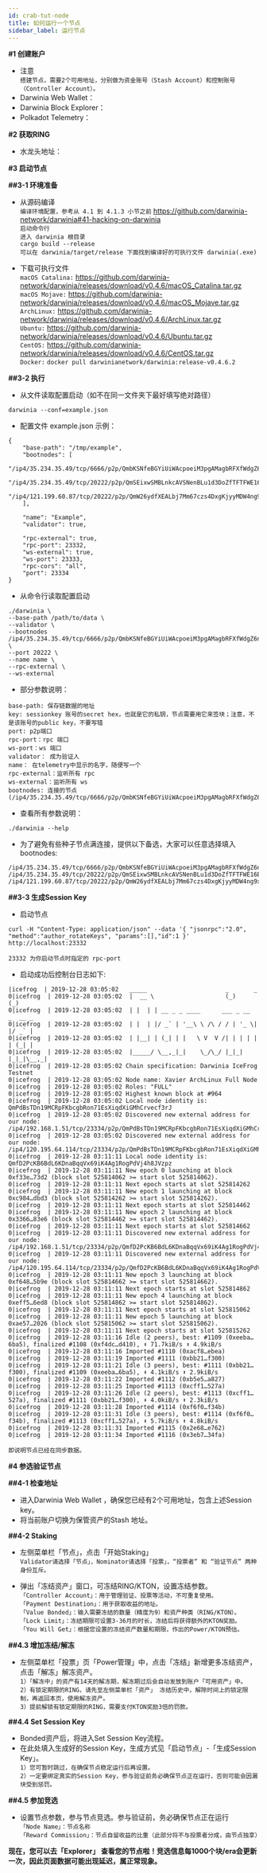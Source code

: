```yaml
---
id: crab-tut-node
title: 如何运行一个节点
sidebar_label: 运行节点
---
```


**#1 创建账户**

- 注意
  <br>`搭建节点，需要2个可用地址，分别做为资金账号（Stash Account）和控制账号（Controller Account）。`
- Darwinia Web Wallet：
- Darwinia Block Explorer：
- Polkadot Telemetry：

**#2 获取RING**

- 水龙头地址：

**#3 启动节点**

**##3-1 环境准备**

- 从源码编译
  <br>`编译环境配置，参考从 4.1 到 4.1.3 小节之前` https://github.com/darwinia-network/darwinia#41-hacking-on-darwinia
  <br>`启动命令行`
  <br>`进入 darwinia 根目录`
  <br>`cargo build --release`
  <br>`可以在 darwinia/target/release 下面找到编译好的可执行文件 darwinia(.exe)`

- 下载可执行文件
  <br>`macOS Catalina:` https://github.com/darwinia-network/darwinia/releases/download/v0.4.6/macOS_Catalina.tar.gz
  <br>`macOS Mojave:` https://github.com/darwinia-network/darwinia/releases/download/v0.4.6/macOS_Mojave.tar.gz
  <br>`ArchLinux:` https://github.com/darwinia-network/darwinia/releases/download/v0.4.6/ArchLinux.tar.gz
  <br>`Ubuntu:` https://github.com/darwinia-network/darwinia/releases/download/v0.4.6/Ubuntu.tar.gz
  <br>`CentOS:` https://github.com/darwinia-network/darwinia/releases/download/v0.4.6/CentOS.tar.gz
  <br>`Docker:` `docker pull darwinianetwork/darwinia:release-v0.4.6.2`

**##3-2 执行**

- 从文件读取配置启动（如不在同一文件夹下最好填写绝对路径）

```
darwinia --conf=example.json
```

- 配置文件 example.json 示例：

```
{
	"base-path": "/tmp/example",
	"bootnodes": [
		"/ip4/35.234.35.49/tcp/6666/p2p/QmbKSNfeBGYiUiWAcpoeiM3pgAMagbRFXfWdgZ6nrT2koN",
		"/ip4/35.234.35.49/tcp/20222/p2p/QmSEixwSMBLnkcAVSNenBLu1d3DoZfTFTFWE16BYSN4bMB",
		"/ip4/121.199.60.87/tcp/20222/p2p/QmW26ydfXEALbj7Mm67czs4DxgKjyyMDW4ng9xGphSP1zu"
	],

	"name": "Example",
	"validator": true,

	"rpc-external": true,
	"rpc-port": 23332,
	"ws-external": true,
	"ws-port": 23333,
	"rpc-cors": "all",
	"port": 23334
}
```

- 从命令行读取配置启动

```
./darwinia \
--base-path /path/to/data \
--validator \
--bootnodes /ip4/35.234.35.49/tcp/6666/p2p/QmbKSNfeBGYiUiWAcpoeiM3pgAMagbRFXfWdgZ6nrT2koN \
--port 20222 \
--name name \
--rpc-external \
--ws-external 
```

- 部分参数说明：

```
base-path: 保存链数据的地址
key: sessionkey 账号的secret hex，也就是它的私钥，节点需要用它来签块；注意，不是该账号的public key，不要写错
port: p2p端口
rpc-port：rpc 端口
ws-port：ws 端口
validator： 成为验证人
name： 在telemetry中显示的名字，随便写一个
rpc-external：监听所有 rpc
ws-external：监听所有 ws
bootnodes: 连接的节点(/ip4/35.234.35.49/tcp/6666/p2p/QmbKSNfeBGYiUiWAcpoeiM3pgAMagbRFXfWdgZ6nrT2koN)
```

- 查看所有参数说明：

```
./darwinia --help
```

- 为了避免有些种子节点满连接，提供以下备选，大家可以任意选择填入bootnodes:

```
/ip4/35.234.35.49/tcp/6666/p2p/QmbKSNfeBGYiUiWAcpoeiM3pgAMagbRFXfWdgZ6nrT2koN
/ip4/35.234.35.49/tcp/20222/p2p/QmSEixwSMBLnkcAVSNenBLu1d3DoZfTFTFWE16BYSN4bMB
/ip4/121.199.60.87/tcp/20222/p2p/QmW26ydfXEALbj7Mm67czs4DxgKjyyMDW4ng9xGphSP1zu
```

**##3-3 生成Session Key**

- 启动节点

```
curl -H "Content-Type: application/json" --data '{ "jsonrpc":"2.0", "method":"author_rotateKeys", "params":[],"id":1 }' http://localhost:23332
```

```
23332 为你启动节点时指定的 rpc-port
```

- 启动成功后控制台日志如下:

```
|icefrog  | 2019-12-28 03:05:02   _____                      _       _
0|icefrog  | 2019-12-28 03:05:02  |  __ \                    (_)     (_)
0|icefrog  | 2019-12-28 03:05:02  | |  | | __ _ _ ____      ___ _ __  _  __ _
0|icefrog  | 2019-12-28 03:05:02  | |  | |/ _` | '__\ \ /\ / / | '_ \| |/ _` |
0|icefrog  | 2019-12-28 03:05:02  | |__| | (_| | |   \ V  V /| | | | | | (_| |
0|icefrog  | 2019-12-28 03:05:02  |_____/ \__,_|_|    \_/\_/ |_|_| |_|_|\__,_|
0|icefrog  | 2019-12-28 03:05:02 Chain specification: Darwinia IceFrog Testnet
0|icefrog  | 2019-12-28 03:05:02 Node name: Xavier ArchLinux Full Node
0|icefrog  | 2019-12-28 03:05:02 Roles: "FULL"
0|icefrog  | 2019-12-28 03:05:02 Highest known block at #964
0|icefrog  | 2019-12-28 03:05:02 Local node identity is: QmPdBsTDn19MCRpFKbcgbRon71EsXiqdXiGMhCrvecf3rJ
0|icefrog  | 2019-12-28 03:05:02 Discovered new external address for our node: /ip4/192.168.1.51/tcp/23334/p2p/QmPdBsTDn19MCRpFKbcgbRon71EsXiqdXiGMhCrvecf3rJ
0|icefrog  | 2019-12-28 03:05:02 Discovered new external address for our node: /ip4/120.195.64.114/tcp/23334/p2p/QmPdBsTDn19MCRpFKbcgbRon71EsXiqdXiGMhCrvecf3rJ
0|icefrog  | 2019-12-28 03:11:11 Local node identity is: QmfD2PcKB6BdL6KDnaBqqVx69iK4Ag1RogPdVj4h8JVzpz
0|icefrog  | 2019-12-28 03:11:11 New epoch 0 launching at block 0xf33e…73d2 (block slot 525814062 >= start slot 525814062).
0|icefrog  | 2019-12-28 03:11:11 Next epoch starts at slot 525814262
0|icefrog  | 2019-12-28 03:11:11 New epoch 1 launching at block 0xc984…dbd3 (block slot 525814262 >= start slot 525814262).
0|icefrog  | 2019-12-28 03:11:11 Next epoch starts at slot 525814462
0|icefrog  | 2019-12-28 03:11:11 New epoch 2 launching at block 0x3366…83e6 (block slot 525814462 >= start slot 525814462).
0|icefrog  | 2019-12-28 03:11:11 Next epoch starts at slot 525814662
0|icefrog  | 2019-12-28 03:11:11 Discovered new external address for our node: /ip4/192.168.1.51/tcp/23334/p2p/QmfD2PcKB6BdL6KDnaBqqVx69iK4Ag1RogPdVj4h8JVzpz
0|icefrog  | 2019-12-28 03:11:11 Discovered new external address for our node: /ip4/120.195.64.114/tcp/23334/p2p/QmfD2PcKB6BdL6KDnaBqqVx69iK4Ag1RogPdVj4h8JVzpz
0|icefrog  | 2019-12-28 03:11:11 New epoch 3 launching at block 0xf648…5b9e (block slot 525814662 >= start slot 525814662).
0|icefrog  | 2019-12-28 03:11:11 Next epoch starts at slot 525814862
0|icefrog  | 2019-12-28 03:11:11 New epoch 4 launching at block 0xeff5…6ed8 (block slot 525814862 >= start slot 525814862).
0|icefrog  | 2019-12-28 03:11:11 Next epoch starts at slot 525815062
0|icefrog  | 2019-12-28 03:11:11 New epoch 5 launching at block 0xae57…2026 (block slot 525815062 >= start slot 525815062).
0|icefrog  | 2019-12-28 03:11:11 Next epoch starts at slot 525815262
0|icefrog  | 2019-12-28 03:11:16 Idle (2 peers), best: #1109 (0xeeba…6ba5), finalized #1108 (0xf4dc…d410), ⬇ 71.7kiB/s ⬆ 4.9kiB/s
0|icefrog  | 2019-12-28 03:11:16 Imported #1110 (0xacf8…ebea)
0|icefrog  | 2019-12-28 03:11:19 Imported #1111 (0xbb21…f300)
0|icefrog  | 2019-12-28 03:11:21 Idle (3 peers), best: #1111 (0xbb21…f300), finalized #1109 (0xeeba…6ba5), ⬇ 4.1kiB/s ⬆ 2.9kiB/s
0|icefrog  | 2019-12-28 03:11:22 Imported #1112 (0xb5e5…a827)
0|icefrog  | 2019-12-28 03:11:25 Imported #1113 (0xcff1…527a)
0|icefrog  | 2019-12-28 03:11:26 Idle (2 peers), best: #1113 (0xcff1…527a), finalized #1111 (0xbb21…f300), ⬇ 4.0kiB/s ⬆ 2.3kiB/s
0|icefrog  | 2019-12-28 03:11:28 Imported #1114 (0xf6f0…f34b)
0|icefrog  | 2019-12-28 03:11:31 Idle (3 peers), best: #1114 (0xf6f0…f34b), finalized #1113 (0xcff1…527a), ⬇ 5.7kiB/s ⬆ 4.8kiB/s
0|icefrog  | 2019-12-28 03:11:31 Imported #1115 (0x2e68…e762)
0|icefrog  | 2019-12-28 03:11:34 Imported #1116 (0x3eb7…34fa)
```

```
即说明节点已经在同步数据。
```

**#4 参选验证节点**

**##4-1 检查地址**

- 进入Darwinia Web Wallet ，确保您已经有2个可用地址，包含上述Session key。
- 将当前账户切换为保管资产的Stash 地址。

**##4-2 Staking**

- 左侧菜单栏「节点」，点击「开始Staking」
  <br>`Validator请选择「节点」，Nominator请选择「投票」，“投票者” 和 “验证节点” 两种身份互斥。`

- 弹出「冻结资产」窗口，可冻结RING/KTON，设置冻结参数。
  <br>`「Controller Account」：用于管理验证、投票等活动，不可重复使用。`
  <br>`「Payment Destination」：用于获取收益的地址。`
  <br>`「Value Bonded」：输入需要冻结的数量（精度为9）和资产种类（RING/KTON）。`
  <br>`「Lock Limit」：冻结期限可设置3-36月的时长，冻结后将获得额外的KTON奖励。`
  <br>`「You Will Get」：根据您设置的冻结资产数量和期限，作出的Power/KTON预估。`

**##4.3 增加冻结/解冻**

- 左侧菜单栏「投票」页「Power管理」中，点击「冻结」新增更多冻结资产，点击「解冻」解冻资产。
  <br>`1）「解冻中」的资产有14天的解冻期，解冻期过后会自动发放到账户「可用资产」中。`
  <br>`2）有锁定期限的RING，请先至左侧菜单栏「资产」 冻结历史中，解除时间上的锁定限制，再返回本页，使用解冻资产。`
  <br>`3）提前解锁有锁定期限的RING，需要支付KTON奖励3倍的罚款。`


**##4.4 Set Session Key**

- Bonded资产后，将进入Set Session Key流程。
- 在此处填入生成好的Session Key，生成方式见「启动节点」-「生成Session Key」。
  <br>`1）您可暂时跳过，在确保节点稳定运行后再设置。`
  <br>`2）一定要绑定真实的Session Key，参与验证前务必确保节点正在运行，否则可能会因漏块受到惩罚。`

**##4.5 参加竞选**

- 设置节点参数，参与节点竞选。参与验证前，务必确保节点正在运行
  <br>`「Node Name」：节点名称`
  <br>`「Reward Commission」：节点自留收益的比重（此部分将不与投票者分成，由节点独享）`

**现在，您可以去「Explorer」 查看您的节点啦！竞选信息每1000个块/era会更新一次，因此页面数据可能出现延迟，属正常现象。**